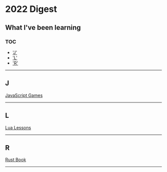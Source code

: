 # 2022 Digest

## What I've been learning

### TOC

- ['J'](#j)
- ['L'](#l)
- ['R'](#r)

<hr>

## J

[JavaScript Games](https://github.com/Coding-Gymnasium/js-games)

<hr>

## L

[Lua Lessons](https://github.com/Coding-Gymnasium/lua)

<hr>

## R

[Rust Book](https://github.com/Coding-Gymnasium/rust_book)

<hr>

